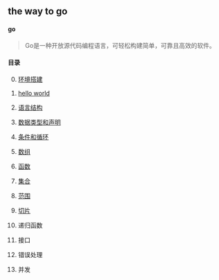 ## the way to go

#### go

> Go是一种开放源代码编程语言，可轻松构建简单，可靠且高效的软件。

#### 目录

0. [环境搭建](0.install/环境搭建.md)

1. [hello world](1.demo/README.md)

2. [语言结构](2.structure/README.md)

3. [数据类型和声明](3.dataType/README.md)

4. [条件和循环](4.if-for/README.md)

5. [数组](5.arr/README.md)

6. [函数](6.fun/README.md)

7. [集合](7.map/README.md)

8. [范围](8.range/README.md)

9. [切片](9.slice/README.md)

10. 递归函数

11. 接口

12. 错误处理

13. 并发
